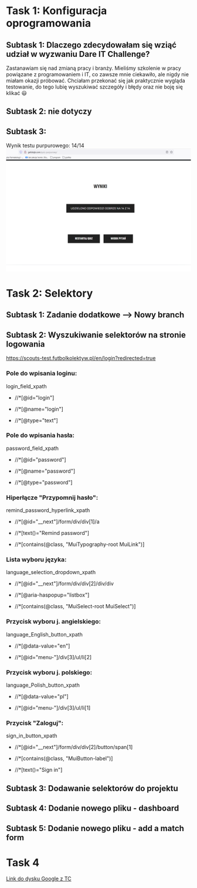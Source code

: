 # Task 1: Konfiguracja oprogramowania

## Subtask 1: Dlaczego zdecydowałam się wziąć udział w wyzwaniu Dare IT Challenge?
Zastanawiam się nad zmianą pracy i branży. Mieliśmy 
szkolenie w pracy powiązane z programowaniem i IT, 
co zawsze mnie ciekawiło, ale nigdy nie miałam okazji 
próbować. Chciałam przekonać się jak praktycznie wygląda 
testowanie, do tego lubię wyszukiwać szczegóły i błędy 
oraz nie boję się klikać 😃

## Subtask 2: nie dotyczy

## Subtask 3:
Wynik testu purpurowego: 14/14
![testpurpurowy.png](testpurpurowy.png)

# Task 2: Selektory

## Subtask 1: Zadanie dodatkowe —> Nowy branch

## Subtask 2: Wyszukiwanie selektorów na stronie logowania
https://scouts-test.futbolkolektyw.pl/en/login?redirected=true
### Pole do wpisania loginu:
login_field_xpath
* //*[@id="login"]

* //*[@name="login"]

* //*[@type="text"]

### Pole do wpisania hasła:
password_field_xpath
* //*[@id="password"]

* //*[@name="password"]

* //*[@type="password"]

### Hiperłącze "Przypomnij hasło":
remind_password_hyperlink_xpath
* //*[@id="__next"]/form/div/div[1]/a

* //*[text()="Remind password"]

* //*[contains(@class, "MuiTypography-root MuiLink")]  

### Lista wyboru języka:
language_selection_dropdown_xpath
* //*[@id="__next"]/form/div/div[2]/div/div

* //*[@aria-haspopup="listbox"]

* //*[contains(@class, "MuiSelect-root MuiSelect")] 

### Przycisk wyboru j. angielskiego:
language_English_button_xpath
* //*[@data-value="en"]

* //*[@id="menu-"]/div[3]/ul/li[2]

### Przycisk wyboru j. polskiego:
language_Polish_button_xpath
* //*[@data-value="pl"]

* //*[@id="menu-"]/div[3]/ul/li[1]

### Przycisk "Zaloguj":
sign_in_button_xpath
* //*[@id="__next"]/form/div/div[2]/button/span[1]

* //*[contains(@class, "MuiButton-label")] 

* //*[text()="Sign in"]

## Subtask 3: Dodawanie selektorów do projektu

## Subtask 4: Dodanie nowego pliku - dashboard

## Subtask 5: Dodanie nowego pliku - add a match form

# Task 4
[Link do dysku Google z TC](https://docs.google.com/spreadsheets/d/14J4yXBMRoxodTpoGl9vdnmrYKGbPwNlvBp94WR_bpdI/edit?usp=sharing)
